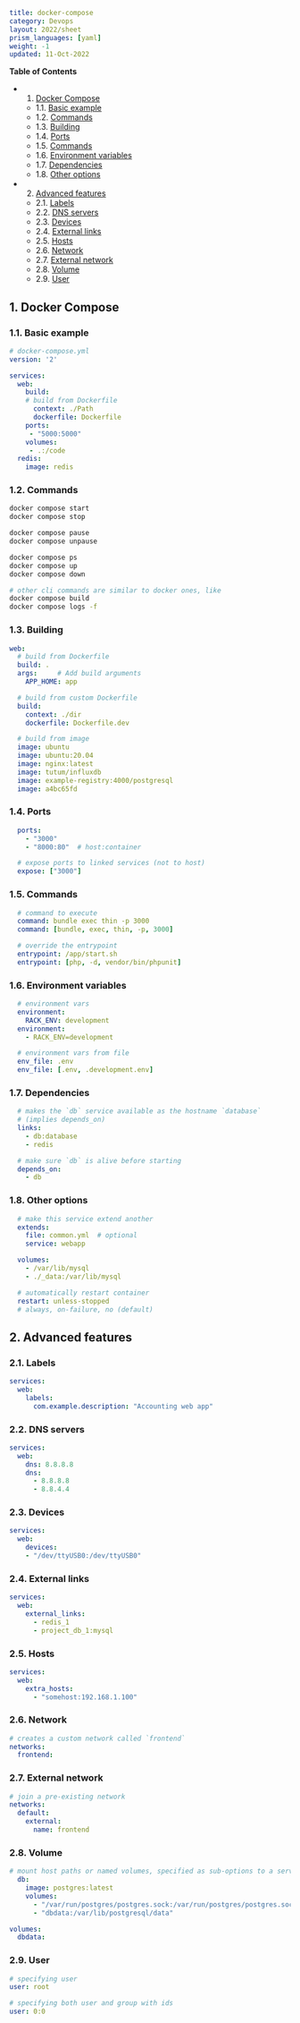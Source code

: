 ```yml
title: docker-compose
category: Devops
layout: 2022/sheet
prism_languages: [yaml]
weight: -1
updated: 11-Oct-2022
```

**Table of Contents**

<!-- vscode-markdown-toc -->
* 1. [Docker Compose](#DockerCompose)
	* 1.1. [Basic example](#Basicexample)
	* 1.2. [Commands](#Commands)
	* 1.3. [Building](#Building)
	* 1.4. [Ports](#Ports)
	* 1.5. [Commands](#Commands-1)
	* 1.6. [Environment variables](#Environmentvariables)
	* 1.7. [Dependencies](#Dependencies)
	* 1.8. [Other options](#Otheroptions)
* 2. [Advanced features](#Advancedfeatures)
	* 2.1. [Labels](#Labels)
	* 2.2. [DNS servers](#DNSservers)
	* 2.3. [Devices](#Devices)
	* 2.4. [External links](#Externallinks)
	* 2.5. [Hosts](#Hosts)
	* 2.6. [Network](#Network)
	* 2.7. [External network](#Externalnetwork)
	* 2.8. [Volume](#Volume)
	* 2.9. [User](#User)

<!-- vscode-markdown-toc-config
	numbering=true
	autoSave=true
	/vscode-markdown-toc-config -->
<!-- /vscode-markdown-toc -->

##  1. <a name='DockerCompose'></a>Docker Compose


###  1.1. <a name='Basicexample'></a>Basic example

```yaml
# docker-compose.yml
version: '2'

services:
  web:
    build:
    # build from Dockerfile
      context: ./Path
      dockerfile: Dockerfile
    ports:
     - "5000:5000"
    volumes:
     - .:/code
  redis:
    image: redis
```

###  1.2. <a name='Commands'></a>Commands

```sh
docker compose start
docker compose stop
```

```sh
docker compose pause
docker compose unpause
```

```sh
docker compose ps
docker compose up
docker compose down
```

```sh
# other cli commands are similar to docker ones, like
docker compose build
docker compose logs -f
```

###  1.3. <a name='Building'></a>Building

```yaml
web:
  # build from Dockerfile
  build: .
  args:     # Add build arguments
    APP_HOME: app
```

```yaml
  # build from custom Dockerfile
  build:
    context: ./dir
    dockerfile: Dockerfile.dev
```

```yaml
  # build from image
  image: ubuntu
  image: ubuntu:20.04
  image: nginx:latest
  image: tutum/influxdb
  image: example-registry:4000/postgresql
  image: a4bc65fd
```

###  1.4. <a name='Ports'></a>Ports

```yaml
  ports:
    - "3000"
    - "8000:80"  # host:container
```

```yaml
  # expose ports to linked services (not to host)
  expose: ["3000"]
```

###  1.5. <a name='Commands-1'></a>Commands

```yaml
  # command to execute
  command: bundle exec thin -p 3000
  command: [bundle, exec, thin, -p, 3000]
```

```yaml
  # override the entrypoint
  entrypoint: /app/start.sh
  entrypoint: [php, -d, vendor/bin/phpunit]
```

###  1.6. <a name='Environmentvariables'></a>Environment variables

```yaml
  # environment vars
  environment:
    RACK_ENV: development
  environment:
    - RACK_ENV=development
```

```yaml
  # environment vars from file
  env_file: .env
  env_file: [.env, .development.env]
```

###  1.7. <a name='Dependencies'></a>Dependencies

```yaml
  # makes the `db` service available as the hostname `database`
  # (implies depends_on)
  links:
    - db:database
    - redis
```

```yaml
  # make sure `db` is alive before starting
  depends_on:
    - db
```

###  1.8. <a name='Otheroptions'></a>Other options

```yaml
  # make this service extend another
  extends:
    file: common.yml  # optional
    service: webapp
```

```yaml
  volumes:
    - /var/lib/mysql
    - ./_data:/var/lib/mysql
```

```yaml
  # automatically restart container
  restart: unless-stopped
  # always, on-failure, no (default)
```

##  2. <a name='Advancedfeatures'></a>Advanced features

###  2.1. <a name='Labels'></a>Labels

```yaml
services:
  web:
    labels:
      com.example.description: "Accounting web app"
```

###  2.2. <a name='DNSservers'></a>DNS servers

```yaml
services:
  web:
    dns: 8.8.8.8
    dns:
      - 8.8.8.8
      - 8.8.4.4
```

###  2.3. <a name='Devices'></a>Devices

```yaml
services:
  web:
    devices:
    - "/dev/ttyUSB0:/dev/ttyUSB0"
```

###  2.4. <a name='Externallinks'></a>External links

```yaml
services:
  web:
    external_links:
      - redis_1
      - project_db_1:mysql
```

###  2.5. <a name='Hosts'></a>Hosts

```yaml
services:
  web:
    extra_hosts:
      - "somehost:192.168.1.100"
```

###  2.6. <a name='Network'></a>Network

```yaml
# creates a custom network called `frontend`
networks:
  frontend:
```

###  2.7. <a name='Externalnetwork'></a>External network

```yaml
# join a pre-existing network
networks:
  default:
    external:
      name: frontend
```

###  2.8. <a name='Volume'></a>Volume

```yaml
# mount host paths or named volumes, specified as sub-options to a service
  db:
    image: postgres:latest
    volumes:
      - "/var/run/postgres/postgres.sock:/var/run/postgres/postgres.sock"
      - "dbdata:/var/lib/postgresql/data"

volumes:
  dbdata:
```

###  2.9. <a name='User'></a>User

```yaml
# specifying user
user: root
```

```yaml
# specifying both user and group with ids
user: 0:0
```